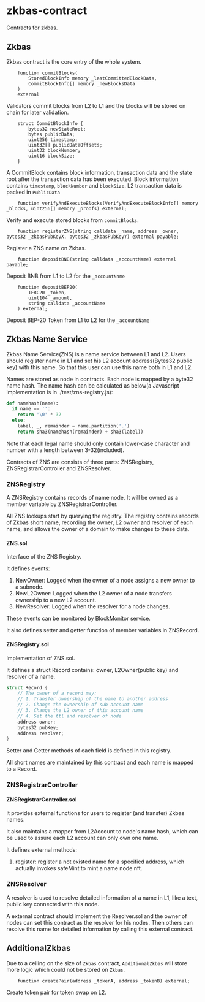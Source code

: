 # zkbas-contract

Contracts for zkbas.

## Zkbas
Zkbas contract is the core entry of the whole system.

```
    function commitBlocks(
        StoredBlockInfo memory _lastCommittedBlockData,
        CommitBlockInfo[] memory _newBlocksData
    )
    external
```
Validators commit blocks from L2 to L1 and the blocks will be stored on chain for later validation.

```
    struct CommitBlockInfo {
        bytes32 newStateRoot;
        bytes publicData;
        uint256 timestamp;
        uint32[] publicDataOffsets;
        uint32 blockNumber;
        uint16 blockSize;
    }
```
A CommitBlock contains block information, transaction data and the state root after the transaction data has been executed.
Block information contains `timestamp`, `blockNumber` and `blockSize`.
L2 transaction data is packed in `PublicData`


```
    function verifyAndExecuteBlocks(VerifyAndExecuteBlockInfo[] memory _blocks, uint256[] memory _proofs) external;
```

Verify and execute stored blocks from `commitBlocks`.

```
    function registerZNS(string calldata _name, address _owner, bytes32 _zkbasPubKeyX, bytes32 _zkbasPubKeyY) external payable;
```
Register a ZNS name on Zkbas.


```
    function depositBNB(string calldata _accountName) external payable;
```
Deposit BNB from L1 to L2 for the `_accountName`


```
    function depositBEP20(
        IERC20 _token,
        uint104 _amount,
        string calldata _accountName
    ) external;
```
Deposit BEP-20 Token from L1 to L2 for the `_accountName`


## Zkbas Name Service

Zkbas Name Service(ZNS) is a name service between L1 and L2. Users should register name in L1
and set his L2 account address(Bytes32 public key) with this name. So that this user can use this name
both in L1 and L2.

Names are stored as node in contracts. Each node is mapped by a byte32 name hash.
The name hash can be calculated as below(a Javascript implementation is in ./test/zns-registry.js):

```python
def namehash(name):
  if name == '':
    return '\0' * 32
  else:
    label, _, remainder = name.partition('.')
    return sha3(namehash(remainder) + sha3(label))
```

Note that each legal name should only contain lower-case character and number with a length between 3-32(included).

Contracts of ZNS are consists of three parts: ZNSRegistry, ZNSRegistrarController and ZNSResolver.

### ZNSRegistry

A ZNSRegistry contains records of name node. It will be owned as a member variable by ZNSRegistrarController.

All ZNS lookups start by querying the registry. The registry contains records of Zkbas short name, recording the
owner, L2 owner and resolver of each name, and allows the owner of a domain to make changes to these data.

#### ZNS.sol

Interface of the ZNS Registry.

It defines events:

1. NewOwner: Logged when the owner of a node assigns a new owner to a subnode.
2. NewL2Owner: Logged when the L2 owner of a node transfers ownership to a new L2 account.
3. NewResolver: Logged when the resolver for a node changes.

These events can be monitored by BlockMonitor service.

It also defines setter and getter function of member variables in ZNSRecord.

#### ZNSRegistry.sol

Implementation of ZNS.sol.

It defines a struct Record contains: owner, L2Owner(public key) and resolver of a name.

```go
struct Record {
    // The owner of a record may:
    // 1. Transfer ownership of the name to another address
    // 2. Change the ownership of sub account name
    // 3. Change the L2 owner of this account name
    // 4. Set the ttl and resolver of node
	address owner;
	bytes32 pubKey;
	address resolver;
}
```

Setter and Getter methods of each field is defined in this registry.

All short names are maintained by this contract and each name is mapped to a Record.

### ZNSRegistrarController

#### ZNSRegistrarController.sol

It provides external functions for users to register (and transfer) Zkbas names.

It also maintains a mapper from L2Account to node's name hash, which can be used to assure
each L2 account can only own one name.

It defines external methods:
1. register: register a not existed name for a specified address, which actually invokes safeMint to mint a name node nft.

### ZNSResolver

A resolver is used to resolve detailed information of a name in L1, like a text, public key
connected with this node.

A external contract should implement the Resolver.sol and the owner of nodes can set this contract
as the resolver for his nodes. Then others can resolve this name for detailed information by calling this external contract.


## AdditionalZkbas

Due to a ceiling on the size of `Zkbas` contract, `AdditionalZkbas` will store more logic which could not be stored on `Zkbas`.

```
    function createPair(address _tokenA, address _tokenB) external;
```
Create token pair for token swap on L2.

